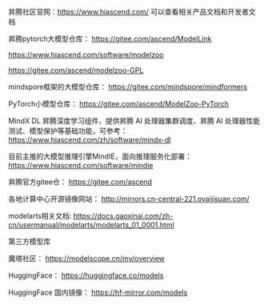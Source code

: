 昇腾社区官网：https://www.hiascend.com/
可以查看相关产品文档和开发者文档

昇腾pytorch大模型仓库：
https://gitee.com/ascend/ModelLink

https://www.hiascend.com/software/modelzoo

https://gitee.com/ascend/modelzoo-GPL

mindspore框架的大模型仓库：
https://gitee.com/mindspore/mindformers
  
PyTorch小模型仓库：
https://gitee.com/ascend/ModelZoo-PyTorch

MindX DL 昇腾深度学习组件，提供昇腾 AI 处理器集群调度、昇腾 AI 处理器性能测试、模型保护等基础功能，可参考：
https://www.hiascend.com/zh/software/mindx-dl

目前主推的大模型推理引擎MindIE，面向推理服务化部署：
https://www.hiascend.com/software/mindie

昇腾官方gitee仓：
https://gitee.com/ascend

各地计算中心开源镜像网站：
http://mirrors.cn-central-221.ovaijisuan.com/

modelarts相关文档:
https://docs.gaoxinai.com/zh-cn/usermanual/modelarts/modelarts_01_0001.html

第三方模型库
 
魔塔社区：
https://modelscope.cn/my/overview

HuggingFace：
https://huggingface.co/models

HuggingFace 国内镜像：
https://hf-mirror.com/models